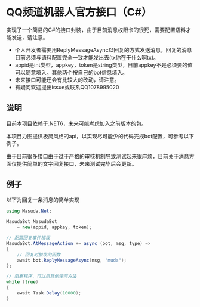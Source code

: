 # QQ频道机器人官方接口（C#）
实现了一个简易的C#的接口封装，由于目前消息权限卡的很死，需要配置语料才能发送，请注意。
- 个人开发者需要用ReplyMessageAsync以回复的方式发送消息，回复的消息目前必须与语料配置完全一致才能发出去(tx你在干什么啊tx)。
- appid是int类型，appkey，token是string类型，目前appkey不是必须要的值可以随意填入。其他两个按自己的bot信息填入。
- 未来接口可能还会有比较大的改动，请注意。
- 有疑问欢迎提出issue或联系QQ1078995020

## 说明
目前本项目依赖于.NET6，未来可能考虑加入之前版本的包。

本项目力图提供极简风格的api，以实现尽可能少的代码完成bot配置，可参考以下例子。

由于目前很多接口由于过于严格的审核机制导致测试起来很麻烦，目前关于消息方面仅提供简单的文字回复接口，未来测试完毕后会更新。

## 例子
以下为回复一条消息的简单实现
``` C#
using Masuda.Net;

MasudaBot MasudaBot
    = new(appid, appkey, token);

// 配置回复事件模板
MasudaBot.AtMessageAction += async (bot, msg, type) => 
{ 
    // 回复时触发的函数
    await bot.ReplyMessageAsync(msg, "muda");
};

// 阻塞程序，可以用其他任何方法
while (true)
{
    await Task.Delay(10000);
}

